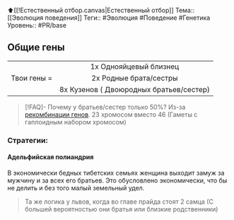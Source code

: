 ⬆️[[!Естественный отбор.canvas|Естественный отбор]]
Тема:: [[Эволюция поведения]]
Теги:: #Эволюция #Поведение #Генетика
Уровень:: #PR/base 

##  Общие гены

<table>
    <tbody>
        <tr>
            <td rowspan=3 align="center">Твои гены = </td>
            <td rowspan=1 align="center">1х Однояйцевый близнец</td>
        </tr>
        <tr>
            <td align="center">2х Родные брата/сестры</td>
        </tr>
        <tr>
            <td rowspan=2 align="center">8х Кузенов ( Двоюродных братьев/сестер)</td>
        </tr>
    </tbody>
</table> 

> [!FAQ]- Почему у братьев/сестер только 50%?
> Из-за [рекомбинации генов](https://ru.wikipedia.org/wiki/Кроссинговер). 23 хромосом вместо 46 (Гаметы с гаплоидным набором хромосом)

### Стратегии:

#### Адельфийская полиандрия

В экономически бедных тибетских семьях женщина выходит замуж за мужчину и за всех его братьев.
Это обусловлено экономически, что бы не делить и без того малый земельный удел.

>Та же логика у львов, когда во главе прайда стоят 2 самца (С большей вероятностью они братья или близкие родственники)

